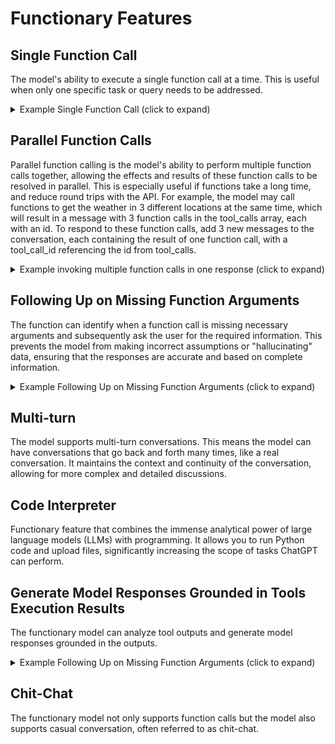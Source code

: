 # Functionary Features

## Single Function Call
The model's ability to execute a single function call at a time. This is useful when only one specific task or query needs to be addressed. 
<details>
  <summary>Example Single Function Call (click to expand)</summary>
  
```python
from openai import OpenAI

client = OpenAI(base_url="http://localhost:8000/v1", api_key="functionary")

client.chat.completions.create(
    model="meetkai/functionary-small-v2.2",
    messages=[{"role": "user",
            "content": "What is the weather for Istanbul?"}
    ],
    tools=[{
            "type": "function",
            "function": {
                "name": "get_current_weather",
                "description": "Get the current weather",
                "parameters": {
                    "type": "object",
                    "properties": {
                        "location": {
                            "type": "string",
                            "description": "The city and state, e.g. San Francisco, CA"
                        }
                    },
                    "required": ["location"]
                }
            }
        }],
    tool_choice="auto"
)
```
The output will look like this:

```python
ChatCompletionMessage(
    content=None,
    role='assistant',
    tool_calls=[ToolCall(
        arguments='{"location": "Istanbul, Turkey"}',
        name='get_current_weather'
    )],
    function_call=None,
    tool_call_id=None,
    name=None
)
```
</details>

## Parallel Function Calls
Parallel function calling is the model's ability to perform multiple function calls together, allowing the effects and results of these function calls to be resolved in parallel. This is especially useful if functions take a long time, and reduce round trips with the API. For example, the model may call functions to get the weather in 3 different locations at the same time, which will result in a message with 3 function calls in the tool_calls array, each with an id. To respond to these function calls, add 3 new messages to the conversation, each containing the result of one function call, with a tool_call_id referencing the id from tool_calls.

<details>
  <summary>Example invoking multiple function calls in one response (click to expand)</summary>
  
```python
from openai import OpenAI

client = OpenAI(base_url="http://localhost:8000/v1", api_key="functionary")

client.chat.completions.create(
    model="meetkai/functionary-small-v2.2",
    messages=[{"role": "user",
            "content": "What's the weather like in San Francisco, Tokyo, and Paris?"}
    ],
    tools=[{
            "type": "function",
            "function": {
                "name": "get_current_weather",
                "description": "Get the current weather",
                "parameters": {
                    "type": "object",
                    "properties": {
                        "location": {
                            "type": "string",
                            "description": "The city and state, e.g. San Francisco, CA"
                        }
                    },
                    "required": ["location"]
                }
            }
        }],
    tool_choice="auto"
)
```
  The output will look like this:
```python
  ChatCompletionMessage(
    content=None,
    role='assistant',
    tool_calls=[ToolCall(arguments='{"location": "San Francisco, CA"}', name='get_current_weather'),
    ToolCall(arguments='{"location": "Tokyo"}',name='get_current_weather'),
    ToolCall(arguments='{"location": "Paris"}',name='get_current_weather')],
    function_call=None,
    tool_call_id=None,
    name=None
)

```
</details>

## Following Up on Missing Function Arguments
The function can identify when a function call is missing necessary arguments and subsequently ask the user for the required information. This prevents the model from making incorrect assumptions or "hallucinating" data, ensuring that the responses are accurate and based on complete information.

<details>
  <summary>Example Following Up on Missing Function Arguments (click to expand)</summary>
  
```python
from openai import OpenAI

client = OpenAI(base_url="http://localhost:8000/v1", api_key="functionary")

client.chat.completions.create(
    model="meetkai/functionary-small-v2.2",
    messages=[{"role": "user",
            "content": "What's the weather now?"}
    ],
    tools=[{
            "type": "function",
            "function": {
                "name": "get_current_weather",
                "description": "Get the current weather",
                "parameters": {
                    "type": "object",
                    "properties": {
                        "location": {
                            "type": "string",
                            "description": "The city and state, e.g. San Francisco, CA"
                        }
                    },
                    "required": ["location"]
                }
            }
        }],
    tool_choice="auto"
)
```
  The output will look like this:
```python
  ChatCompletionMessage(
    content="To provide you with the current weather, I need to know the specific location you're interested in. Could you please provide me with the name of the city and state or country you want to check the weather for?",
    role='assistant',
    tool_calls=[],
    function_call=None,
    tool_call_id=None,
    name=None
)

```
</details>

## Multi-turn
The model supports multi-turn conversations. This means the model can have conversations that go back and forth many times, like a real conversation. It maintains the context and continuity of the conversation, allowing for more complex and detailed discussions. 

## Code Interpreter
Functionary feature that combines the immense analytical power of large language models (LLMs) with programming. It allows you to run Python code and upload files, significantly increasing the scope of tasks ChatGPT can perform.

## Generate Model Responses Grounded in Tools Execution Results
The functionary model can analyze tool outputs and generate model responses grounded in the outputs.

<details>
  <summary>Example Following Up on Missing Function Arguments (click to expand)</summary>
  
</details>


## Chit-Chat
The functionary model not only supports function calls but the model also supports casual conversation, often referred to as chit-chat.
